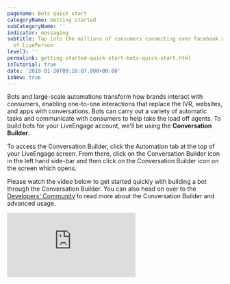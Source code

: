 ```yaml
---
pagename: Bots quick start
categoryName: Getting started
subCategoryName: ''
indicator: messaging
subtitle: Tap into the millions of consumers connecting over Facebook using the power
  of LivePerson
level3: ''
permalink: getting-started-quick-start-bots-quick-start.html
isTutorial: true
date: '2019-01-20T09:10:07.000+00:00'
isNew: true
---
```

Bots and large-scale automations transform how brands interact with consumers, enabling one-to-one interactions that replace the IVR, websites, and apps with conversations. Bots can carry out a variety of automatic tasks and communicate with consumers to help take the load off agents. To build bots for your LiveEngage account, we'll be using the **Conversation Builder**.

To access the Conversation Builder, click the Automation tab at the top of your LiveEngage screen. From there, click on the Conversation Builder icon in the left hand side-bar and then click on the Conversation Builder icon on the screen which opens.

Please watch the video below to get started quickly with building a bot through the Conversation Builder. You can also head on over to the [Developers' Community](https://developers.liveperson.com/conversation-builder-platform-overview.html) to read more about the Conversation Builder and advanced usage.

<iframe style="max-width: 750px;" src="https://player.vimeo.com/video/321978379" frameborder="0" webkitallowfullscreen mozallowfullscreen allowfullscreen></iframe>
